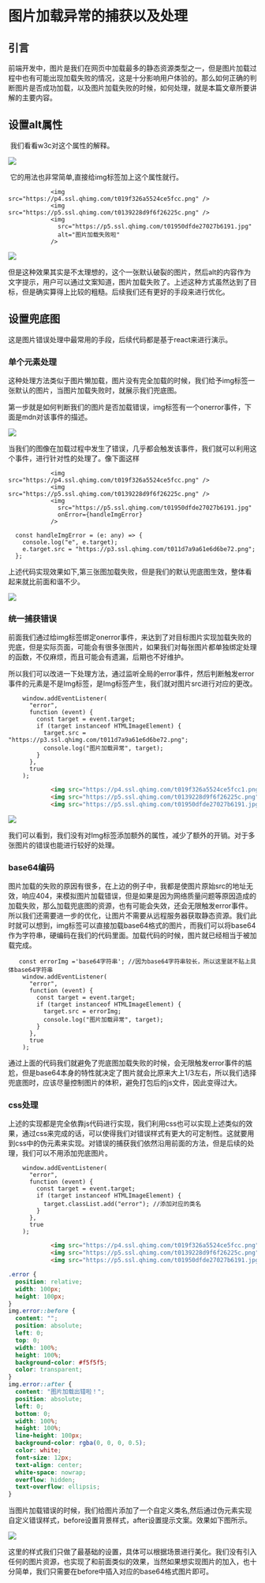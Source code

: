 

# 图片加载异常的捕获以及处理

## 引言

​        前端开发中，图片是我们在网页中加载最多的静态资源类型之一，但是图片加载过程中也有可能出现加载失败的情况，这是十分影响用户体验的。那么如何正确的判断图片是否成功加载，以及图片加载失败的时候，如何处理，就是本篇文章所要讲解的主要内容。

## 设置alt属性

​        我们看看w3c对这个属性的解释。

![](https://p1.ssl.qhimg.com/t01ed5abdbeb2549541.png)

​       它的用法也非常简单,直接给img标签加上这个属性就行。

```react
            <img src="https://p4.ssl.qhimg.com/t019f326a5524ce5fcc.png" />
            <img src="https://p5.ssl.qhimg.com/t0139228d9f6f26225c.png" />
            <img
              src="https://p5.ssl.qhimg.com/t01950dfde27027b6191.jpg"
              alt="图片加载失败啦"
            />
```

![](https://p4.ssl.qhimg.com/t0188f7bfffef715d53.png)        

​       但是这种效果其实是不太理想的，这个一张默认破裂的图片，然后alt的内容作为文字提示，用户可以通过文案知道，图片加载失败了。上述这种方式虽然达到了目标，但是确实算得上比较的粗糙。后续我们还有更好的手段来进行优化。

## 设置兜底图

​      这是图片错误处理中最常用的手段，后续代码都是基于react来进行演示。

###     单个元素处理  

​      这种处理方法类似于图片懒加载，图片没有完全加载的时候，我们给予img标签一张默认的图片，当图片加载失败时，就展示我们兜底图。

​        第一步就是如何判断我们的图片是否加载错误，img标签有一个onerror事件，下面是mdn对该事件的描述。

![](https://p0.ssl.qhimg.com/t01c37c6e09a208b402.png)

​       当我们的图像在加载过程中发生了错误，几乎都会触发该事件，我们就可以利用这个事件，进行针对性的处理了。像下面这样

```react
            <img src="https://p4.ssl.qhimg.com/t019f326a5524ce5fcc.png" />
            <img src="https://p5.ssl.qhimg.com/t0139228d9f6f26225c.png" />
            <img
              src="https://p5.ssl.qhimg.com/t01950dfde27027b6191.jpg"
              onError={handleImgError}
            />
```

```react
  const handleImgError = (e: any) => {
    console.log("e", e.target);
    e.target.src = "https://p3.ssl.qhimg.com/t011d7a9a61e6d6be72.png";
  };
```

​     上述代码实现效果如下,第三张图加载失败，但是我们的默认兜底图生效，整体看起来就比前面和谐不少。

![](https://p4.ssl.qhimg.com/t019c0cb9ac3f091297.png)

### 统一捕获错误

​        前面我们通过给img标签绑定onerror事件，来达到了对目标图片实现加载失败的兜底，但是实际页面，可能会有很多张图片，如果我们对每张图片都单独绑定处理的函数，不仅麻烦，而且可能会有遗漏，后期也不好维护。

所以我们可以改进一下处理方法，通过监听全局的error事件，然后判断触发error事件的元素是不是Img标签，是Img标签产生，我们就对图片src进行对应的更改。

```react
    window.addEventListener(
      "error",
      function (event) {
        const target = event.target;
        if (target instanceof HTMLImageElement) {
          target.src = "https://p3.ssl.qhimg.com/t011d7a9a61e6d6be72.png";
          console.log("图片加载异常", target);
        }
      },
      true
    );
```

```html
            <img src="https://p4.ssl.qhimg.com/t019f326a5524ce5fcc1.png" />
            <img src="https://p5.ssl.qhimg.com/t0139228d9f6f26225c.png" />
            <img src="https://p5.ssl.qhimg.com/t01950dfde27027b6191.jpg" />
```

![](https://p5.ssl.qhimg.com/t016f93addd6bc9f3d3.png)

我们可以看到，我们没有对Img标签添加额外的属性，减少了额外的开销。对于多张图片的错误也能进行较好的处理。

### base64编码

​        图片加载的失败的原因有很多，在上边的例子中，我都是使图片原始src的地址无效，响应404，来模拟图片加载错误，但是如果是因为网络质量问题等原因造成的加载失败，那么加载兜底图的资源，也有可能会失效，还会无限触发error事件。所以我们还需要进一步的优化，让图片不需要从远程服务器获取静态资源。我们此时就可以想到，img标签可以直接加载base64格式的图片，而我们可以将base64作为字符串，硬编码在我们的代码里面。加载代码的时候，图片就已经相当于被加载完成。

```
   const errorImg ='base64字符串'; //因为base64字符串较长，所以这里就不贴上具体base64字符串
    window.addEventListener(
      "error",
      function (event) {
        const target = event.target;
        if (target instanceof HTMLImageElement) {
          target.src = errorImg;
          console.log("图片加载异常", target);
        }
      },
      true
    );
```

​       通过上面的代码我们就避免了兜底图加载失败的时候，会无限触发error事件的尴尬，但是base64本身的特性就决定了图片就会比原来大上1/3左右，所以我们选择兜底图时，应该尽量控制图片的体积，避免打包后的js文件，因此变得过大。

###  css处理     

​        上述的实现都是完全依靠js代码进行实现，我们利用css也可以实现上述类似的效果，通过css来完成的话，可以使得我们对错误样式有更大的可定制性。这就要用到css中的伪元素来实现。对错误的捕获我们依然沿用前面的方法，但是后续的处理，我们可以不用添加兜底图片。

```react
    window.addEventListener(
      "error",
      function (event) {
        const target = event.target;
        if (target instanceof HTMLImageElement) {
          target.classList.add("error"); //添加对应的类名
        }
      },
      true
    );
```

```html
            <img src="https://p4.ssl.qhimg.com/t019f326a5524ce5fcc.png" />
            <img src="https://p5.ssl.qhimg.com/t0139228d9f6f26225c.png" />
            <img src="https://p5.ssl.qhimg.com/t01950dfde27027b6191.jpg" />
```

```css
.error {
  position: relative;
  width: 100px;
  height: 100px;
}
img.error::before {
  content: "";
  position: absolute;
  left: 0;
  top: 0;
  width: 100%;
  height: 100%;
  background-color: #f5f5f5;
  color: transparent;
}
img.error::after {
  content: "图片加载出错啦！";
  position: absolute;
  left: 0;
  bottom: 0;
  width: 100%;
  height: 100%;
  line-height: 100px;
  background-color: rgba(0, 0, 0, 0.5);
  color: white;
  font-size: 12px;
  text-align: center;
  white-space: nowrap;
  overflow: hidden;
  text-overflow: ellipsis;
}
```

​        当图片加载错误的时候，我们给图片添加了一个自定义类名,然后通过伪元素实现自定义错误样式，before设置背景样式，after设置提示文案。效果如下图所示。

![](https://p3.ssl.qhimg.com/t017ca8c679ef8beb46.png)

​        这里的样式我们只做了最基础的设置，具体可以根据场景进行美化。我们没有引入任何的图片资源，也实现了和前面类似的效果，当然如果想实现图片的加入，也十分简单，我们只需要在before中插入对应的base64格式图片即可。